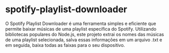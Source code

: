 # spotify-playlist-downloader
O Spotify Playlist Downloader é uma ferramenta simples e eficiente que permite baixar músicas de uma playlist específica do Spotify. Utilizando bibliotecas populares do Node.js, este projeto extrai os nomes das músicas de uma playlist selecionada, salva essas informações em um arquivo .txt e em seguida, baixa todas as faixas para o seu dispositivo.
